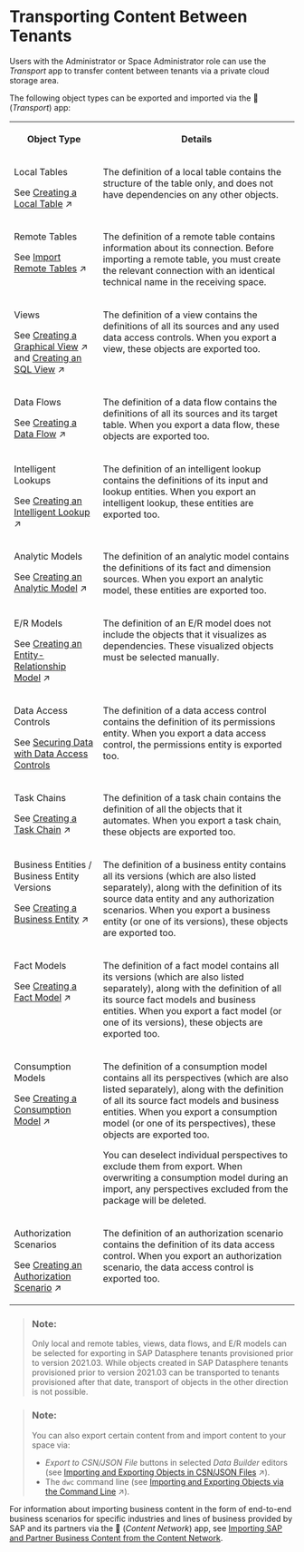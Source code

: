 <!-- loiodf12666cf98e41248ef2251c564b0166 -->

<link rel="stylesheet" type="text/css" href="../css/sap-icons.css"/>

# Transporting Content Between Tenants

Users with the Administrator or Space Administrator role can use the *Transport* app to transfer content between tenants via a private cloud storage area.

The following object types can be exported and imported via the <span class="FPA-icons"></span> \(*Transport*\) app:


<table>
<tr>
<th valign="top">

Object Type



</th>
<th valign="top">

Details



</th>
</tr>
<tr>
<td valign="top">

Local Tables

See [Creating a Local Table](https://help.sap.com/viewer/c8a54ee704e94e15926551293243fd1d/cloud/en-US/2509fe4d86aa472b9858164b55b38077.html "Create a table to contain data by defining its column structure. Tables created in SAP Datasphere can be filled with data from a CSV file or via a data flow. You can also import tables from a connection or a CSN file.") :arrow_upper_right:



</td>
<td valign="top">

The definition of a local table contains the structure of the table only, and does not have dependencies on any other objects.



</td>
</tr>
<tr>
<td valign="top">

Remote Tables

See [Import Remote Tables](https://help.sap.com/viewer/c8a54ee704e94e15926551293243fd1d/cloud/en-US/fd04efbac29c44fb8cfeaf2166b3d882.html "Import remote tables from a connection into your space directly from the Data Builder start page or the Repository Explorer.") :arrow_upper_right:



</td>
<td valign="top">

The definition of a remote table contains information about its connection. Before importing a remote table, you must create the relevant connection with an identical technical name in the receiving space.



</td>
</tr>
<tr>
<td valign="top">

Views

See [Creating a Graphical View](https://help.sap.com/viewer/c8a54ee704e94e15926551293243fd1d/cloud/en-US/27efb479c4814252964d3fbc6ca2dfc3.html "Create a view to query sources in an intuitive graphical interface. You can drag and drop sources from the Source Browser, join them as appropriate, add other operators to remove or create columns and filter or aggregate data, and specify measures and other aspects of your output structure in the output node.") :arrow_upper_right: and [Creating an SQL View](https://help.sap.com/viewer/c8a54ee704e94e15926551293243fd1d/cloud/en-US/81920e4d583f45fd8761c662d3c8abab.html "Create a view to query sources in a powerful SQL editor. You can choose between writing a standard SQL query using SELECT statements and operators such as JOIN and UNION, or use SQLScript to produce a table function. You can drag sources from the Source Browser, and specify measures and other aspects of your output structure in the side panel.") :arrow_upper_right:



</td>
<td valign="top">

The definition of a view contains the definitions of all its sources and any used data access controls. When you export a view, these objects are exported too.



</td>
</tr>
<tr>
<td valign="top">

Data Flows

See [Creating a Data Flow](https://help.sap.com/viewer/c8a54ee704e94e15926551293243fd1d/cloud/en-US/e30fd1417e954577baae3246ea470c3f.html "Create a data flow to move and transform data in an intuitive graphical interface. You can drag and drop sources from the Source Browser, join them as appropriate, add other operators to remove or create columns, aggregate data, and do Python scripting, before writing the data to the target table.") :arrow_upper_right:



</td>
<td valign="top">

The definition of a data flow contains the definitions of all its sources and its target table. When you export a data flow, these objects are exported too.



</td>
</tr>
<tr>
<td valign="top">

Intelligent Lookups

See [Creating an Intelligent Lookup](https://help.sap.com/viewer/c8a54ee704e94e15926551293243fd1d/cloud/en-US/8f29f801faea4d48816d0339777f9d16.html "Create an intelligent lookup to merge data from two entities even if there are problems joining them. Intelligent lookup offers a business-centric, interactive data harmonization environment for subject matter experts.") :arrow_upper_right:



</td>
<td valign="top">

The definition of an intelligent lookup contains the definitions of its input and lookup entities. When you export an intelligent lookup, these entities are exported too.



</td>
</tr>
<tr>
<td valign="top">

Analytic Models

See [Creating an Analytic Model](https://help.sap.com/viewer/c8a54ee704e94e15926551293243fd1d/cloud/en-US/e5fbe9e2cb93484dab8b1963145e565f.html "Create an analytic model as a basis for consumption in SAP Analytics Cloud.") :arrow_upper_right:



</td>
<td valign="top">

The definition of an analytic model contains the definitions of its fact and dimension sources. When you export an analytic model, these entities are exported too.



</td>
</tr>
<tr>
<td valign="top">

E/R Models

See [Creating an Entity-Relationship Model](https://help.sap.com/viewer/c8a54ee704e94e15926551293243fd1d/cloud/en-US/a91c042549fb497384e756d5f5c71fde.html "Create an E/R model to import, visualize, edit, and deploy multiple data entities (tables and views) together. You can use an E/R model to better understand a subset of the entities in your space, and to communicate this information to other stakeholders.") :arrow_upper_right:



</td>
<td valign="top">

The definition of an E/R model does not include the objects that it visualizes as dependencies. These visualized objects must be selected manually.



</td>
</tr>
<tr>
<td valign="top">

Data Access Controls

See [Securing Data with Data Access Controls](../Data-Access-Control/securing-data-with-data-access-controls-a032e51.md)



</td>
<td valign="top">

The definition of a data access control contains the definition of its permissions entity. When you export a data access control, the permissions entity is exported too.



</td>
</tr>
<tr>
<td valign="top">

Task Chains

See [Creating a Task Chain](https://help.sap.com/viewer/c8a54ee704e94e15926551293243fd1d/cloud/en-US/d1afbc2b9ee84d44a00b0b777ac243e1.html "Group multiple tasks into a task chain and run them manually once, or periodically, through a schedule. You can create linear task chains in which one task is run after another. Or, you can create task chains in which individual tasks are run in parallel and successful continuation of the entire task chain run depends on whether ANY or ALL parallel tasks are completed successfully. In addition, when creating or editing a task chain, you can also set up email notification for deployed task chains to notify selected users of task chain completion.") :arrow_upper_right:



</td>
<td valign="top">

The definition of a task chain contains the definition of all the objects that it automates. When you export a task chain, these objects are exported too.



</td>
</tr>
<tr>
<td valign="top">

Business Entities / Business Entity Versions

See [Creating a Business Entity](https://help.sap.com/viewer/c8a54ee704e94e15926551293243fd1d/cloud/en-US/c912cdc1537d4efbb24b08327ea68918.html "You use business entities to build your consumption model for analysis and reporting.") :arrow_upper_right:



</td>
<td valign="top">

The definition of a business entity contains all its versions \(which are also listed separately\), along with the definition of its source data entity and any authorization scenarios. When you export a business entity \(or one of its versions\), these objects are exported too.



</td>
</tr>
<tr>
<td valign="top">

Fact Models

See [Creating a Fact Model](https://help.sap.com/viewer/c8a54ee704e94e15926551293243fd1d/cloud/en-US/5bbd14a328b549b2b53fce830ea25c15.html "Fact models are reusable models you can use to streamline the creation of other models within the same business context.") :arrow_upper_right:



</td>
<td valign="top">

The definition of a fact model contains all its versions \(which are also listed separately\), along with the definition of all its source fact models and business entities. When you export a fact model \(or one of its versions\), these objects are exported too.



</td>
</tr>
<tr>
<td valign="top">

Consumption Models

See [Creating a Consumption Model](https://help.sap.com/viewer/c8a54ee704e94e15926551293243fd1d/cloud/en-US/337fa99de4a44700ba49e2214a1f3349.html "Consumption models are the basis to consume your data.") :arrow_upper_right:



</td>
<td valign="top">

The definition of a consumption model contains all its perspectives \(which are also listed separately\), along with the definition of all its source fact models and business entities. When you export a consumption model \(or one of its perspectives\), these objects are exported too.

You can deselect individual perspectives to exclude them from export. When overwriting a consumption model during an import, any perspectives excluded from the package will be deleted.



</td>
</tr>
<tr>
<td valign="top">

Authorization Scenarios

See [Creating an Authorization Scenario](https://help.sap.com/viewer/c8a54ee704e94e15926551293243fd1d/cloud/en-US/167c05c673dc4715baba8d5d305abb1e.html "Authorization scenarios help you control data access for business entities leveraging data access controls.") :arrow_upper_right:



</td>
<td valign="top">

The definition of an authorization scenario contains the definition of its data access control. When you export an authorization scenario, the data access control is exported too.



</td>
</tr>
</table>

> ### Note:  
> Only local and remote tables, views, data flows, and E/R models can be selected for exporting in SAP Datasphere tenants provisioned prior to version 2021.03. While objects created in SAP Datasphere tenants provisioned prior to version 2021.03 can be transported to tenants provisioned after that date, transport of objects in the other direction is not possible.

> ### Note:  
> You can also export certain content from and import content to your space via:
> 
> -   *Export to CSN/JSON File* buttons in selected *Data Builder* editors \(see [Importing and Exporting Objects in CSN/JSON Files](https://help.sap.com/viewer/c8a54ee704e94e15926551293243fd1d/cloud/en-US/f8ff0628c9fc49229740ffcd4d20e9aa.html "You can use the tools in certain Data Builder editors to import objects to and export objects from your space.") :arrow_upper_right:\).
> -   The `dwc` command line \(see [Importing and Exporting Objects via the Command Line](https://help.sap.com/viewer/c8a54ee704e94e15926551293243fd1d/cloud/en-US/649465700ff14cd3ab7aebd72f370115.html "You can use the SAP Datasphere command line interface, dwc, to import objects to and export objects from your space.") :arrow_upper_right:\).

For information about importing business content in the form of end-to-end business scenarios for specific industries and lines of business provided by SAP and its partners via the <span class="FPA-icons"></span> \(*Content Network*\) app, see [Importing SAP and Partner Business Content from the Content Network](../importing-sap-and-partner-business-content-from-the-content-network-400078d.md).

